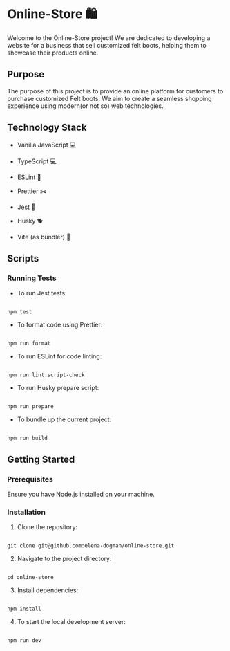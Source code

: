 
# Online-Store 🛍️

  

Welcome to the Online-Store project! We are dedicated to developing a website for a business that sell customized felt boots, helping them to showcase their products online.

  

## Purpose

  

The purpose of this project is to provide an online platform for customers to purchase customized Felt boots. We aim to create a seamless shopping experience using modern(or not so) web technologies.

  

## Technology Stack

  

- Vanilla JavaScript :computer:

- TypeScript :computer:

- ESLint :hammer:

- Prettier :scissors:

- Jest :microscope:

- Husky :dog2:

- Vite (as bundler) :file_folder:

  

## Scripts

  

### Running Tests

- To run Jest tests:

```

npm test

```

- To format code using Prettier:

```

npm run format

```

- To run ESLint for code linting:

```

npm run lint:script-check

```

- To run Husky prepare script:

```

npm run prepare

```

- To bundle up the current project:

```

npm run build

```

  

## Getting Started

  

### Prerequisites

Ensure you have Node.js installed on your machine.

  

### Installation

1. Clone the repository:

```

git clone git@github.com:elena-dogman/online-store.git

```

2. Navigate to the project directory:

```

cd online-store

```

3. Install dependencies:

```

npm install

```

4. To start the local development server:

```

npm run dev

```